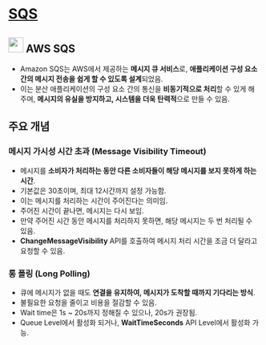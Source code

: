 # [SQS](https://docs.aws.amazon.com/ko_kr/AWSSimpleQueueService/latest/SQSDeveloperGuide/welcome.html)

## <img src = "https://github.com/LeeWooJung/AWS-SAA-C03/assets/31682438/0e9af410-4b41-4f3b-aa03-bc13f268c260" width = "30" height = "30"> AWS SQS

* Amazon SQS는 AWS에서 제공하는 **메시지 큐 서비스**로, **애플리케이션 구성 요소 간의 메시지 전송을 쉽게 할 수 있도록 설계**되었음.  
* 이는 분산 애플리케이션의 구성 요소 간의 통신을 **비동기적으로 처리**할 수 있게 해주며, **메시지의 유실을 방지하고, 시스템을 더욱 탄력적**으로 만들 수 있음.

## 주요 개념

### 메시지 가시성 시간 초과 (Message Visibility Timeout)

* 메시지를 **소비자가 처리하는 동안 다른 소비자들이 해당 메시지를 보지 못하게 하는 시간**.  
* 기본값은 30초이며, 최대 12시간까지 설정 가능함. 
* 이는 메시지를 처리하는 시간이 주어진다는 의미임. 
* 주어진 시간이 끝나면, 메시지는 다시 보임. 
* 만약 주어진 시간 동안 메시지를 처리하지 못하면, 해당 메시지는 두 번 처리될 수 있음. 
* **ChangeMessageVisibility** API를 호출하여 메시지 처리 시간을 조금 더 달라고 요청할 수 있음.

### 롱 폴링 (Long Polling)

* 큐에 메시지가 없을 때도 **연결을 유지하여, 메시지가 도착할 때까지 기다리는 방식**.
* 불필요한 요청을 줄이고 비용을 절감할 수 있음. 
* Wait time은 1s ~ 20s까지 정해질 수 있으나, 20s가 권장됨. 
* Queue Level에서 활성화 되거나, **WaitTimeSeconds** API Level에서 활성화 가능.